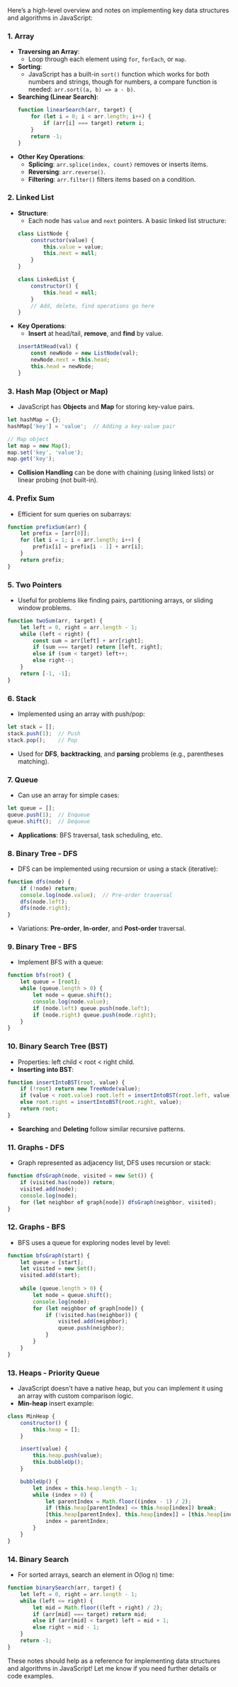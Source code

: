 Here’s a high-level overview and notes on implementing key data structures and algorithms in JavaScript:

### 1. **Array**
   - **Traversing an Array**:
     - Loop through each element using `for`, `forEach`, or `map`.
   - **Sorting**:
     - JavaScript has a built-in `sort()` function which works for both numbers and strings, though for numbers, a compare function is needed: `arr.sort((a, b) => a - b)`.
   - **Searching (Linear Search)**:
     ```javascript
     function linearSearch(arr, target) {
         for (let i = 0; i < arr.length; i++) {
             if (arr[i] === target) return i;
         }
         return -1;
     }
     ```
   - **Other Key Operations**: 
     - **Splicing**: `arr.splice(index, count)` removes or inserts items.
     - **Reversing**: `arr.reverse()`.
     - **Filtering**: `arr.filter()` filters items based on a condition.

### 2. **Linked List**
   - **Structure**:
     - Each node has `value` and `next` pointers. A basic linked list structure:
     ```javascript
     class ListNode {
         constructor(value) {
             this.value = value;
             this.next = null;
         }
     }
     
     class LinkedList {
         constructor() {
             this.head = null;
         }
         // Add, delete, find operations go here
     }
     ```
   - **Key Operations**:
     - **Insert** at head/tail, **remove**, and **find** by value.
     ```javascript
     insertAtHead(val) {
         const newNode = new ListNode(val);
         newNode.next = this.head;
         this.head = newNode;
     }
     ```

### 3. **Hash Map (Object or Map)**
   - JavaScript has **Objects** and **Map** for storing key-value pairs.
   ```javascript
   let hashMap = {};
   hashMap['key'] = 'value';  // Adding a key-value pair
   
   // Map object
   let map = new Map();
   map.set('key', 'value');
   map.get('key');
   ```
   - **Collision Handling** can be done with chaining (using linked lists) or linear probing (not built-in).

### 4. **Prefix Sum**
   - Efficient for sum queries on subarrays:
   ```javascript
   function prefixSum(arr) {
       let prefix = [arr[0]];
       for (let i = 1; i < arr.length; i++) {
           prefix[i] = prefix[i - 1] + arr[i];
       }
       return prefix;
   }
   ```

### 5. **Two Pointers**
   - Useful for problems like finding pairs, partitioning arrays, or sliding window problems.
   ```javascript
   function twoSum(arr, target) {
       let left = 0, right = arr.length - 1;
       while (left < right) {
           const sum = arr[left] + arr[right];
           if (sum === target) return [left, right];
           else if (sum < target) left++;
           else right--;
       }
       return [-1, -1];
   }
   ```

### 6. **Stack**
   - Implemented using an array with push/pop:
   ```javascript
   let stack = [];
   stack.push(1);  // Push
   stack.pop();    // Pop
   ```
   - Used for **DFS**, **backtracking**, and **parsing** problems (e.g., parentheses matching).

### 7. **Queue**
   - Can use an array for simple cases:
   ```javascript
   let queue = [];
   queue.push(1);  // Enqueue
   queue.shift();  // Dequeue
   ```
   - **Applications**: BFS traversal, task scheduling, etc.

### 8. **Binary Tree - DFS**
   - DFS can be implemented using recursion or using a stack (iterative):
   ```javascript
   function dfs(node) {
       if (!node) return;
       console.log(node.value);  // Pre-order traversal
       dfs(node.left);
       dfs(node.right);
   }
   ```
   - Variations: **Pre-order**, **In-order**, and **Post-order** traversal.

### 9. **Binary Tree - BFS**
   - Implement BFS with a queue:
   ```javascript
   function bfs(root) {
       let queue = [root];
       while (queue.length > 0) {
           let node = queue.shift();
           console.log(node.value);
           if (node.left) queue.push(node.left);
           if (node.right) queue.push(node.right);
       }
   }
   ```

### 10. **Binary Search Tree (BST)**
   - Properties: left child < root < right child.
   - **Inserting into BST**:
   ```javascript
   function insertIntoBST(root, value) {
       if (!root) return new TreeNode(value);
       if (value < root.value) root.left = insertIntoBST(root.left, value);
       else root.right = insertIntoBST(root.right, value);
       return root;
   }
   ```
   - **Searching** and **Deleting** follow similar recursive patterns.

### 11. **Graphs - DFS**
   - Graph represented as adjacency list, DFS uses recursion or stack:
   ```javascript
   function dfsGraph(node, visited = new Set()) {
       if (visited.has(node)) return;
       visited.add(node);
       console.log(node);
       for (let neighbor of graph[node]) dfsGraph(neighbor, visited);
   }
   ```

### 12. **Graphs - BFS**
   - BFS uses a queue for exploring nodes level by level:
   ```javascript
   function bfsGraph(start) {
       let queue = [start];
       let visited = new Set();
       visited.add(start);
       
       while (queue.length > 0) {
           let node = queue.shift();
           console.log(node);
           for (let neighbor of graph[node]) {
               if (!visited.has(neighbor)) {
                   visited.add(neighbor);
                   queue.push(neighbor);
               }
           }
       }
   }
   ```

### 13. **Heaps - Priority Queue**
   - JavaScript doesn't have a native heap, but you can implement it using an array with custom comparison logic.
   - **Min-heap** insert example:
   ```javascript
   class MinHeap {
       constructor() {
           this.heap = [];
       }

       insert(value) {
           this.heap.push(value);
           this.bubbleUp();
       }

       bubbleUp() {
           let index = this.heap.length - 1;
           while (index > 0) {
               let parentIndex = Math.floor((index - 1) / 2);
               if (this.heap[parentIndex] <= this.heap[index]) break;
               [this.heap[parentIndex], this.heap[index]] = [this.heap[index], this.heap[parentIndex]];
               index = parentIndex;
           }
       }
   }
   ```

### 14. **Binary Search**
   - For sorted arrays, search an element in O(log n) time:
   ```javascript
   function binarySearch(arr, target) {
       let left = 0, right = arr.length - 1;
       while (left <= right) {
           let mid = Math.floor((left + right) / 2);
           if (arr[mid] === target) return mid;
           else if (arr[mid] < target) left = mid + 1;
           else right = mid - 1;
       }
       return -1;
   }
   ```

These notes should help as a reference for implementing data structures and algorithms in JavaScript! Let me know if you need further details or code examples.
